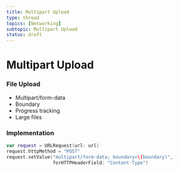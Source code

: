 ```yaml
---
title: Multipart Upload
type: thread
topics: [Networking]
subtopic: Multipart Upload
status: draft
---
```


# Multipart Upload


### File Upload
- Multipart/form-data
- Boundary
- Progress tracking
- Large files

### Implementation
```swift
var request = URLRequest(url: url)
request.httpMethod = "POST"
request.setValue("multipart/form-data; boundary=\(boundary)", 
                 forHTTPHeaderField: "Content-Type")
```

